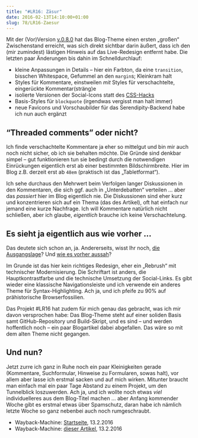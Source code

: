 ```yaml
---
title: "#LR16: Zäsur"
date: 2016-02-13T14:10:00+01:00
slug: 78/LR16-Zaesur
---
```


Mit der (Vor)Version [v.0.8.0](https://github.com/yellowled/blog-theme/releases/tag/v0.8.0) hat das Blog-Theme einen ersten „großen“ Zwischenstand erreicht, was sich direkt sichtbar darin äußert, dass ich den (mir zumindest) lästigen Hinweis auf das Live-Redesign entfernt habe. Die letzten paar Änderungen bis dahin im Schnelldurchlauf:

-   kleine Anpassungen in Details – hier ein Farbton, da eine `transition`, bisschen Whitespace, Gefummel an den `margin`s; Kleinkram halt
-   Styles für Kommentare, einstweilen _mit_ Styles für verschachtelte, eingerückte Kommentar(sträng)e
-   isolierte Versionen der Social-Icons statt des [CSS-Hacks](/archiv/77/LR16-SVG-Icons-und-ein-CSS-Hack.html)
-   Basis-Styles für `blockquote` (irgendwas vergisst man halt immer)
-   neue Favicons und Vorschaubilder für das Serendipity-Backend habe ich nun auch ergänzt

## “Threaded comments” oder nicht?

Ich finde verschachtelte Kommentare ja eher so mittelgut und bin mir auch noch nicht sicher, ob ich sie behalten möchte. Die Gründe sind denkbar simpel – gut funktionieren tun sie bedingt durch die notwendigen Einrückungen eigentlich erst ab einer bestimmten Bildschirmbreite. Hier im Blog z.B. derzeit erst ab `48em` (praktisch ist das „Tabletformat“).

Ich sehe durchaus den Mehrwert beim Verfolgen langer Diskussionen in den Kommentaren, die sich ggf. auch in „Unterdebatten“ verteilen … aber das _passiert_ hier im Blog eigentlich nie. Die Diskussionen sind eher kurz und konzentrieren sich auf ein Thema (das des Artikel), oft hat einfach nur jemand eine kurze Nachfrage. Ich will Kommentare natürlich nicht schließen, aber ich glaube, _eigentlich_ brauche ich keine Verschachtelung.

## Es sieht ja eigentlich aus wie vorher …

Das deutete sich schon an, ja. Andererseits, wisst Ihr noch, [die Ausgangslage](https://web.archive.org/web/20160121130847/http://yellowled.de)? Und [wie es vorher aussah](http://web.archive.org/web/20160114045354/http://yellowled.de/)?

Im Grunde ist das hier kein richtiges Redesign, eher ein „Rebrush“ mit technischer Modernisierung. Die Schriftart ist anders, die Hauptkontrastfarbe und die technische Umsetzung der Social-Links. Es gibt wieder eine klassische Navigationsleiste und ich verwende ein anderes Theme für Syntax-Highlighting. Ach ja, und ich pfeife zu 90% auf prähistorische Browserfossilien.

Das Projekt #LR16 hat zudem für mich genau das gebracht, was ich mir davon versprochen habe: Das Blog-Theme steht auf einer soliden Basis samt GitHub-Repository und Build-Skript, und es sind – und werden hoffentlich noch – ein paar Blogartikel dabei abgefallen. Das wäre so mit dem alten Theme nicht gegangen.

## Und nun?

Jetzt zurre ich ganz in Ruhe noch ein paar Kleinigkeiten gerade (Kommentare, Suchformular, Hinweise zu Formularen, sowas halt), vor allem aber lasse ich erstmal sacken und auf mich wirken. Mitunter braucht man einfach mal ein paar Tage Abstand zu einem Projekt, um den Tunnelblick loszuwerden. Ach ja, und ich wollte noch etwas _viel_ individuelleres aus dem Blog-Titel machen … aber Anfang kommender Woche gibt es erstmal etwas über Spamschutz, daran habe ich nämlich letzte Woche so ganz nebenbei auch noch rumgeschraubt.

-   Wayback-Machine: [Startseite](http://web.archive.org/web/20160213131230/http://yellowled.de/), 13.2.2016
-   Wayback-Machine: [dieser Artikel](http://web.archive.org/web/20160213131300/http://yellowled.de/archiv/78/LR16-Zaesur.html), 13.2.2016
